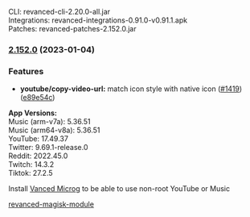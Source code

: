 CLI: revanced-cli-2.20.0-all.jar  
Integrations: revanced-integrations-0.91.0-v0.91.1.apk  
Patches: revanced-patches-2.152.0.jar  

### [2.152.0](https://github.com/revanced/revanced-patches/compare/v2.151.0...v2.152.0) (2023-01-04)
### Features
* **youtube/copy-video-url:** match icon style with native icon ([#1419](https://github.com/revanced/revanced-patches/issues/1419)) ([e89e54c](https://github.com/revanced/revanced-patches/commit/e89e54c316a2d99195d2b79e9176d34f6de0113c))

  
**App Versions:**  
Music (arm-v7a): 5.36.51  
Music (arm64-v8a): 5.36.51  
YouTube: 17.49.37  
Twitter: 9.69.1-release.0  
Reddit: 2022.45.0  
Twitch: 14.3.2  
Tiktok: 27.2.5  

Install [Vanced Microg](https://github.com/TeamVanced/VancedMicroG/releases) to be able to use non-root YouTube or Music  

[revanced-magisk-module](https://github.com/j-hc/revanced-magisk-module)  

